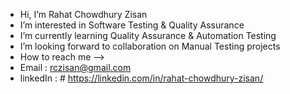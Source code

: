 -  Hi, I’m Rahat Chowdhury Zisan
-  I’m interested in Software Testing & Quality Assurance
-  I’m currently learning Quality Assurance & Automation Testing
-  I’m looking forward to collaboration on Manual Testing projects
-  How to reach me --> 
-  Email : rczisan@gmail.com
-  linkedIn : # https://linkedin.com/in/rahat-chowdhury-zisan/


<!---
rahatAust131/rahatAust131 is a ✨ special ✨ repository because its `README.md` (this file) appears on your GitHub profile.
You can click the Preview link to take a look at your changes.
--->
